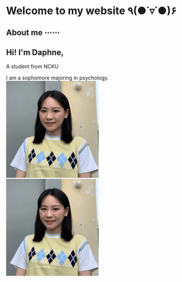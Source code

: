 # Welcome to my website ٩(●˙▿˙●)۶ 

## About me ⋯⋯
## Hi! I'm Daphne,

A student from NCKU 

I am a sophomore majoring in psychology.
<img src="https://github.com/minmochang/minmochang.github.io/blob/main/image.png?raw=true">
![image](https://github.com/minmochang/minmochang.github.io/blob/main/image.png?raw=true)       





